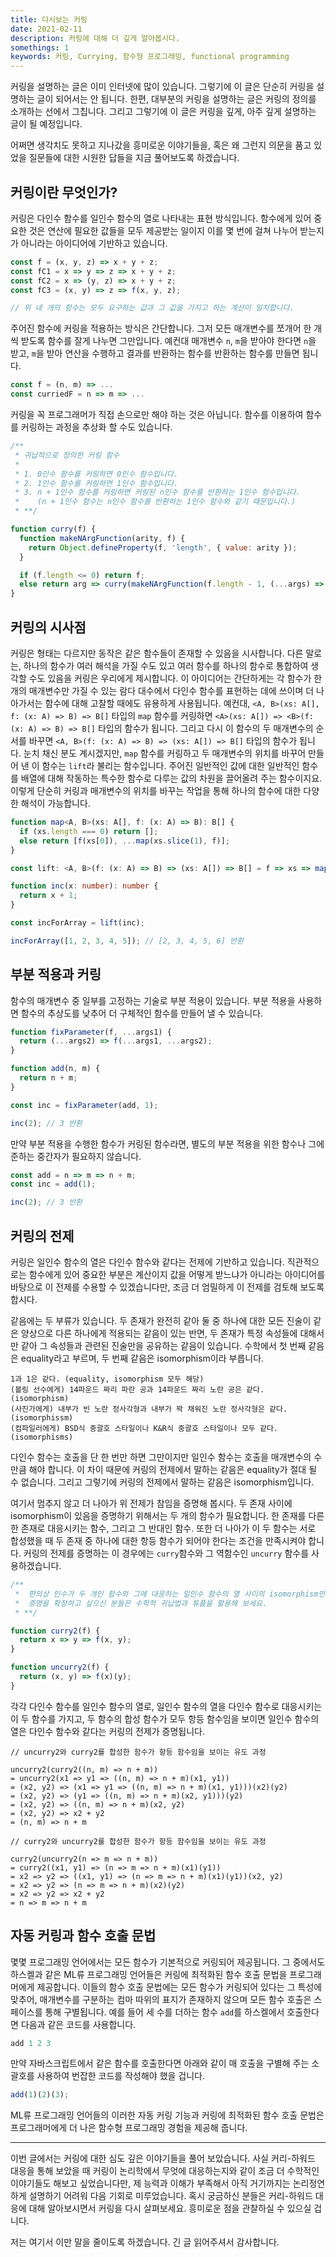```yaml
---
title: 다시보는 커링  
date: 2021-02-11  
description: 커링에 대해 더 깊게 알아봅시다.  
somethings: 1  
keywords: 커링, Currying, 함수형 프로그래밍, functional programming
---
```


커링을 설명하는 글은 이미 인터넷에 많이 있습니다. 그렇기에 이 글은 단순히 커링을 설명하는 글이 되어서는 안 됩니다. 한편, 대부분의 커링을 설명하는 글은 커링의 정의를 소개하는 선에서 그칩니다. 그리고 그렇기에 이 글은 커링을 깊게, 아주 깊게 설명하는 글이 될 예정입니다.

어쩌면 생각치도 못하고 지나갔을 흥미로운 이야기들을, 혹은 왜 그런지 의문을 품고 있었을 질문들에 대한 시원한 답들을 지금 풀어보도록 하겠습니다.

## 커링이란 무엇인가?

커링은 다인수 함수를 일인수 함수의 열로 나타내는 표현 방식입니다. 함수에게 있어 중요한 것은 연산에 필요한 값들을 모두 제공받는 일이지 이를 몇 번에 걸쳐 나누어 받는지가 아니라는 아이디어에 기반하고 있습니다.

```javascript
const f = (x, y, z) => x + y + z;
const fC1 = x => y => z => x + y + z;
const fC2 = x => (y, z) => x + y + z;
const fC3 = (x, y) => z => f(x, y, z);

// 위 네 개의 함수는 모두 요구하는 값과 그 값을 가지고 하는 계산이 일치합니다.
```

주어진 함수에 커링을 적용하는 방식은 간단합니다. 그저 모든 매개변수를 쪼개어 한 개씩 받도록 함수를 잘게 나누면 그만입니다. 예컨대 매개변수 `n`, `m`을 받아야 한다면 `n`을 받고, `m`을 받아 연산을 수행하고 결과를 반환하는 함수를 반환하는 함수를 만들면 됩니다.

```javascript
const f = (n, m) => ...
const curriedF = n => m => ...
```

커링을 꼭 프로그래머가 직접 손으로만 해야 하는 것은 아닙니다. 함수를 이용하여 함수를 커링하는 과정을 추상화 할 수도 있습니다.

```javascript
/** 
 * 귀납적으로 정의한 커링 함수
 * 
 * 1. 0인수 함수를 커링하면 0인수 함수입니다.
 * 2. 1인수 함수를 커링하면 1인수 함수입니다.
 * 3. n + 1인수 함수를 커링하면 커링된 n인수 함수를 반환하는 1인수 함수입니다.
 *    (n + 1인수 함수는 n인수 함수를 반환하는 1인수 함수와 같기 때문입니다.)
 * **/

function curry(f) {
  function makeNArgFunction(arity, f) {
    return Object.defineProperty(f, 'length', { value: arity });
  }

  if (f.length <= 0) return f;
  else return arg => curry(makeNArgFunction(f.length - 1, (...args) => f(arg, ...args)));
}
```

## 커링의 시사점

커링은 형태는 다르지만 동작은 같은 함수들이 존재할 수 있음을 시사합니다. 다른 말로는, 하나의 함수가 여러 해석을 가질 수도 있고 여러 함수를 하나의 함수로 통합하여 생각할 수도 있음을 커링은 우리에게 제시합니다. 이 아이디어는 간단하게는 각 함수가 한 개의 매개변수만 가질 수 있는 람다 대수에서 다인수 함수를 표현하는 데에 쓰이며 더 나아가서는 함수에 대해 고찰할 때에도 유용하게 사용됩니다. 예컨대, `<A, B>(xs: A[], f: (x: A) => B) => B[]` 타입의 `map` 함수를 커링하면 `<A>(xs: A[]) => <B>(f: (x: A) => B) => B[]` 타입의 함수가 됩니다. 그리고 다시 이 함수의 두 매개변수의 순서를 바꾸면 `<A, B>(f: (x: A) => B) => (xs: A[]) => B[]` 타입의 함수가 됩니다. 눈치 채신 분도 계시겠지만, `map` 함수를 커링하고 두 매개변수의 위치를 바꾸어 만들어 낸 이 함수는 `lift`라 불리는 함수입니다. 주어진 일반적인 값에 대한 일반적인 함수를 배열에 대해 작동하는 특수한 함수로 다루는 값의 차원을 끌어올려 주는 함수이지요. 이렇게 단순히 커링과 매개변수의 위치를 바꾸는 작업을 통해 하나의 함수에 대한 다양한 해석이 가능합니다.

```typescript
function map<A, B>(xs: A[], f: (x: A) => B): B[] {
  if (xs.length === 0) return [];
  else return [f(xs[0]), ...map(xs.slice(1), f)];
}

const lift: <A, B>(f: (x: A) => B) => (xs: A[]) => B[] = f => xs => map(xs, f);

function inc(x: number): number {
  return x + 1;
} 

const incForArray = lift(inc);

incForArray([1, 2, 3, 4, 5]); // [2, 3, 4, 5, 6] 반환
```

## 부분 적용과 커링

함수의 매개변수 중 일부를 고정하는 기술로 부분 적용이 있습니다. 부분 적용을 사용하면 함수의 추상도를 낮추어 더 구체적인 함수를 만들어 낼 수 있습니다.

```javascript
function fixParameter(f, ...args1) {
  return (...args2) => f(...args1, ...args2);
}

function add(n, m) {
  return n + m;
}

const inc = fixParameter(add, 1);

inc(2); // 3 반환
```

만약 부분 적용을 수행한 함수가 커링된 함수라면, 별도의 부분 적용을 위한 함수나 그에 준하는 중간자가 필요하지 않습니다.

```javascript
const add = n => m => n + m;
const inc = add(1);

inc(2); // 3 반환
```

## 커링의 전제

커링은 일인수 함수의 열은 다인수 함수와 같다는 전제에 기반하고 있습니다. 직관적으로는 함수에게 있어 중요한 부분은 계산이지 값을 어떻게 받느냐가 아니라는 아이디어를 바탕으로 이 전제를 수용할 수 있겠습니다만, 조금 더 엄밀하게 이 전제를 검토해 보도록 합시다.

같음에는 두 부류가 있습니다. 두 존재가 완전히 같아 둘 중 하나에 대한 모든 진술이 같은 양상으로 다른 하나에게 적용되는 같음이 있는 반면, 두 존재가 특정 속성들에 대해서만 같아 그 속성들과 관련된 진술만을 공유하는 같음이 있습니다. 수학에서 첫 번째 같음은 equality라고 부르며, 두 번째 같음은 isomorphism이라 부릅니다.

```
1과 1은 같다. (equality, isomorphism 모두 해당)
(볼링 선수에게) 14파운드 짜리 파란 공과 14파운드 짜리 노란 공은 같다. (isomorphism)
(사진가에게) 내부가 빈 노란 정사각형과 내부가 꽉 채워진 노란 정사각형은 같다. (isomorphissm)
(컴파일러에게) BSD식 중괄호 스타일이나 K&R식 중괄호 스타일이나 모두 같다. (isomorphisms)
```

다인수 함수는 호출을 단 한 번만 하면 그만이지만 일인수 함수는 호출을 매개변수의 수 만큼 해야 합니다. 이 차이 때문에 커링의 전제에서 말하는 같음은 equality가 절대 될 수 없습니다. 그리고 그렇기에 커링의 전제에서 말하는 같음은 isomorphism입니다.

여기서 멈추지 않고 더 나아가 위 전제가 참임을 증명해 봅시다. 두 존재 사이에 isomorphism이 있음을 증명하기 위해서는 두 개의 함수가 필요합니다. 한 존재를 다른 한 존재로 대응시키는 함수, 그리고 그 반대인 함수. 또한 더 나아가 이 두 함수는 서로 합성했을 때 두 존재 중 하나에 대한 항등 함수가 되어야 한다는 조건을 만족시켜야 합니다. 커링의 전제를 증명하는 이 경우에는 `curry`함수와 그 역함수인 `uncurry` 함수를 사용하겠습니다.

```javascript
/**
 *  편의상 인수가 두 개인 함수와 그에 대응하는 일인수 함수의 열 사이의 isomorphism만 증명하겠습니다.
 *  증명을 확장하고 싶으신 분들은 수학적 귀납법과 튜플을 활용해 보세요.
 * **/

function curry2(f) {
  return x => y => f(x, y);
}

function uncurry2(f) {
  return (x, y) => f(x)(y);
}
```

각각 다인수 함수를 일인수 함수의 열로, 일인수 함수의 열을 다인수 함수로 대응시키는 이 두 함수를 가지고, 두 함수의 합성 함수가 모두 항등 함수임을 보이면 일인수 함수의 열은 다인수 함수와 같다는 커링의 전제가 증명됩니다.

```
// uncurry2와 curry2를 합성한 함수가 항등 함수임을 보이는 유도 과정

uncurry2(curry2((n, m) => n + m))
= uncurry2(x1 => y1 => ((n, m) => n + m)(x1, y1))
= (x2, y2) => (x1 => y1 => ((n, m) => n + m)(x1, y1)))(x2)(y2)
= (x2, y2) => (y1 => ((n, m) => n + m)(x2, y1)))(y2)
= (x2, y2) => ((n, m) => n + m)(x2, y2)
= (x2, y2) => x2 + y2
= (n, m) => n + m
```

```
// curry2와 uncurry2를 합성한 함수가 항등 함수임을 보이는 유도 과정

curry2(uncurry2(n => m => n + m))
= curry2((x1, y1) => (n => m => n + m)(x1)(y1))
= x2 => y2 => ((x1, y1) => (n => m => n + m)(x1)(y1))(x2, y2)
= x2 => y2 => (n => m => n + m)(x2)(y2)
= x2 => y2 => x2 + y2
= n => m => n + m
```

## 자동 커링과 함수 호출 문법

몇몇 프로그래밍 언어에서는 모든 함수가 기본적으로 커링되어 제공됩니다. 그 중에서도 하스켈과 같은 ML류 프로그래밍 언어들은 커링에 최적화된 함수 호출 문법을 프로그래머에게 제공합니다. 이들의 함수 호출 문법에는 모든 함수가 커링되어 있다는 그 특성에 맞추어, 매개변수를 구분하는 컴마 따위의 표지가 존재하지 않으며 모든 함수 호출은 스페이스를 통해 구별됩니다. 예를 들어 세 수를 더하는 함수 `add`를 하스켈에서 호출한다면 다음과 같은 코드를 사용합니다.

```haskell
add 1 2 3
```

만약 자바스크립트에서 같은 함수를 호출한다면 아래와 같이 매 호출을 구별해 주는 소괄호를 사용하여 번잡한 코드를 작성해야 했을 겁니다.

```javascript
add(1)(2)(3);
```

ML류 프로그래밍 언어들의 이러한 자동 커링 기능과 커링에 최적화된 함수 호출 문법은 프로그래머에게 더 나은 함수형 프로그래밍 경험을 제공해 줍니다.

----

이번 글에서는 커링에 대한 심도 깊은 이야기들을 풀어 보았습니다. 사실 커리-하워드 대응을 통해 보았을 때 커링이 논리학에서 무엇에 대응하는지와 같이 조금 더 수학적인 이야기들도 해보고 싶었습니다만, 제 능력과 이해가 부족해서 아직 거기까지는 논리정연하게 설명하기 어려워 다음 기회로 미루었습니다. 혹시 궁금하신 분들은 커리-하워드 대응에 대해 알아보시면서 커링을 다시 살펴보세요. 흥미로운 점을 관찰하실 수 있으실 겁니다.

저는 여기서 이만 말을 줄이도록 하겠습니다. 긴 글 읽어주셔서 감사합니다.

